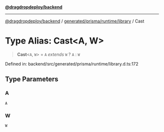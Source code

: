 [**@dragdropdeploy/backend**](../../../../../README.md)

***

[@dragdropdeploy/backend](../../../../../README.md) / [generated/prisma/runtime/library](../README.md) / Cast

# Type Alias: Cast\<A, W\>

> **Cast**\<`A`, `W`\> = `A` *extends* `W` ? `A` : `W`

Defined in: backend/src/generated/prisma/runtime/library.d.ts:172

## Type Parameters

### A

`A`

### W

`W`
